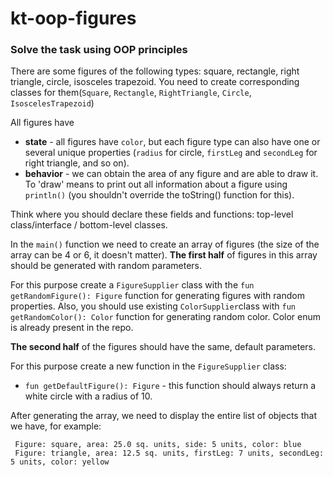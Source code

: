 # kt-oop-figures

### Solve the task using OOP principles

There are some figures of the following types: square, rectangle, right triangle, circle, isosceles trapezoid.
You need to create corresponding classes for them(`Square`, `Rectangle`, `RightTriangle`, `Circle`, `IsoscelesTrapezoid`)

All figures have
- **state** - all figures have `color`, but each figure type can also have one or several unique properties (`radius` for circle, `firstLeg` and `secondLeg` for right triangle, and so on).
- **behavior** - we can obtain the area of any figure and are able to draw it. To 'draw' means to print out all information about a figure using `println()` (you shouldn't override the toString() function for this).

Think where you should declare these fields and functions: top-level class/interface / bottom-level classes.

In the `main()` function we need to create an array of figures (the size of the array can be 4 or 6, it doesn't matter).
**The first half** of figures in this array should be generated with random parameters.

For this purpose create a `FigureSupplier` class with the `fun getRandomFigure(): Figure` function for generating figures with random properties.
Also, you should use existing `ColorSupplier`class with `fun getRandomColor(): Color` function for generating random color. Color enum is already present in the repo.

**The second half** of the figures should have the same, default parameters.

For this purpose create a new function in the `FigureSupplier` class:
- `fun getDefaultFigure(): Figure` - this function should always return a white circle with a radius of 10.

After generating the array, we need to display the entire list of objects that we have, for example:

```
 Figure: square, area: 25.0 sq. units, side: 5 units, color: blue
 Figure: triangle, area: 12.5 sq. units, firstLeg: 7 units, secondLeg: 5 units, color: yellow
```
